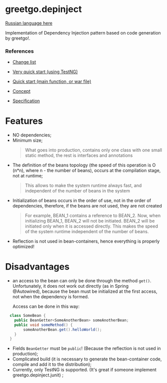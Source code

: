# greetgo.depinject

[Russian language here](README.md)

Implementation of Dependency Injection pattern based on code generation by greetgo!.

### References

 - [Change list](doc_eng/change_list.md)

 - [Very quick start (using TestNG)](doc_eng/fast_start.md)
 - [Quick start (main function, or war file)](doc_eng/quick_start.md)
 - [Concept](doc_eng/concept.md)
 - [Specification](doc_eng/spec.md)
 

# Features

 - NO dependencies;
 - Minimum size;
   > What goes into production, contains only one class with one small static method, the rest is
     interfaces and annotations
 - The definition of the beans topology (the speed of this operation is O (n*n), where n - the number of beans), occurs at the compilation
   stage, not at runtime;
   > This allows to make the system runtime always fast, and independent of the number of beans in the system
 - Initialization of beans occurs in the order of use, not in the order of dependencies, therefore,
   if the beans are not used, they are not created
   > For example, BEAN_1 contains a reference to BEAN_2. Now, when initializing BEAN_1, BEAN_2 will not be initiated. BEAN_2
     will be initiated only when it is accessed directly. This makes the speed of the system runtime
     independent of the number of beans.
 - Reflection is not used in bean-containers, hence everything is properly optimized!

# Disadvantages

  - an access to the bean can only be done through the method `get()`. Unfortunately, it does not work out directly (as in Spring  
  @Autowired), because the bean must be initialized at the first access, not when the dependency is formed.
    
    Access can be done in this way:
  
```java
  class SomeBean {
    public BeanGetter<SomeAnotherBean> someAnotherBean;
    public void someMethod() {
        someAnotherBean.get().helloWorld();
    }
  }
```
  - Fields `BeanGetter` must be `public`! (Because the reflection is not used in production);
  - Complicated build (it is necessary to generate the bean-container code, compile and add it to the distribution);
  - Currently, only TestNG is supported. (It's great if someone implement greetgo.depinject.junit) ;
